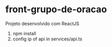 ﻿# front-grupo-de-oracao
 
Projeto desenvolvido com ReactJS

1) npm install
2) config ip of api in services/api.ts
